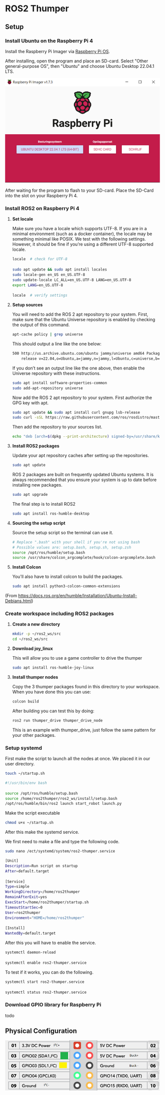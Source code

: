 # ROS2 Thumper

## **Setup**

### **Install Ubuntu on the Raspberry Pi 4**

Install the Raspberry Pi Imager via [Raspberry Pi OS](https://www.raspberrypi.com/software/).

After installing, open the program and place an SD-card.
Select "Other general-purpose OS", then "Ubuntu" and choose Ubuntu Desktop 22.04.1 LTS.

![PiImager](/img/PiImager.png)

After waiting for the program to flash to your SD-card. Place the SD-Card into the slot on your Raspberry Pi 4.

### **Install ROS2 on Raspberry Pi 4**

1. **Set locale**

    Make sure you have a locale which supports UTF-8. If you are in a minimal environment (such as a docker container), the locale may be something minimal like POSIX. We test with the following settings. However, it should be fine if you’re using a different UTF-8 supported locale.

    ```bash
    locale  # check for UTF-8

    sudo apt update && sudo apt install locales
    sudo locale-gen en_US en_US.UTF-8
    sudo update-locale LC_ALL=en_US.UTF-8 LANG=en_US.UTF-8
    export LANG=en_US.UTF-8

    locale  # verify settings
    ```

2. **Setup sources**

    You will need to add the ROS 2 apt repository to your system. First, make sure that the Ubuntu Universe repository is enabled by checking the output of this command.

    ```bash
    apt-cache policy | grep universe
    ```

    This should output a line like the one below:

    ```bash
    500 http://us.archive.ubuntu.com/ubuntu jammy/universe amd64 Packages
        release v=22.04,o=Ubuntu,a=jammy,n=jammy,l=Ubuntu,c=universe,b=amd64
    ```

    If you don’t see an output line like the one above, then enable the Universe repository with these instructions.

    ```bash
    sudo apt install software-properties-common
    sudo add-apt-repository universe
    ```

    Now add the ROS 2 apt repository to your system. First authorize the GPG key with apt.

    ```bash
    sudo apt update && sudo apt install curl gnupg lsb-release
    sudo curl -sSL https://raw.githubusercontent.com/ros/rosdistro/master/ros.key -o /usr/share/keyrings/ros-archive-keyring.gpg
    ```

    Then add the repository to your sources list.

    ```bash
    echo "deb [arch=$(dpkg --print-architecture) signed-by=/usr/share/keyrings/ros-archive-keyring.gpg] http://packages
    ```

3. **Install ROS2 packages**

    Update your apt repository caches after setting up the repositories.

    ```bash
    sudo apt update
    ```

    ROS 2 packages are built on frequently updated Ubuntu systems. It is always recommended that you ensure your system is up to date before installing new packages.

    ```bash
    sudo apt upgrade
    ```

    The final step is to install ROS2

    ```bash
    sudo apt install ros-humble-desktop 
    ```

4. **Sourcing the setup script**

    Source the setup script so the terminal can use it.

    ```bash
    # Replace ".bash" with your shell if you're not using bash
    # Possible values are: setup.bash, setup.sh, setup.zsh
    source /opt/ros/humble/setup.bash
    source /usr/share/colcon_argcomplete/hook/colcon-argcomplete.bash
    ```

5. **Install Colcon**

    You'll also have to install colcon to build the packages.

    ```bash
    sudo apt install python3-colcon-common-extensions
    ```

(From https://docs.ros.org/en/humble/Installation/Ubuntu-Install-Debians.html)

### **Create workspace including ROS2 packages**

1. **Create a new directory**

    ```bash
    mkdir -p ~/ros2_ws/src
    cd ~/ros2_ws/src
    ```

2. **Download joy_linux**

    This will allow you to use a game controller to drive the thumper

    ```bash
    sudo apt install ros-humble-joy-linux
    ```

3. **Install thumper nodes**

    Copy the 3 thumper packages found in this directory to your workspace.
    When you have done this you can use:

    ```bash
    colcon build
    ```

    After building you can test this by doing:

    ```bash
    ros2 run thumper_drive thumper_drive_node
    ```

    This is an example with thumper_drive, just follow the same pattern for your other packages. 

### **Setup systemd**

First make the script to launch all the nodes at once.
We placed it in our user directory.

```bash
touch ~/startup.sh
```

```bash
#!/usr/bin/env bash

source /opt/ros/humble/setup.bash
source /home/ros2thumper/ros2_ws/install/setup.bash
/opt/ros/humble/bin/ros2 launch start_robot launch.py
```

Make the script executable

```bash
chmod u+x ~/startup.sh
```

After this make the systemd service.

We first need to make a file and type the following code.

```bash
sudo nano /ect/systemd/system/ros2-thumper.service
```

```bash
[Unit]
Description=Run script on startup
After=default.target

[Service]
Type=simple
WorkingDirectory=/home/ros2thumper
RemainAfterExit=yes
ExecStart=/home/ros2thumper/startup.sh
TimeoutStartSec=0
User=ros2thumper
Environment="HOME=/home/ros2thumper"

[Install]
WantedBy=default.target
```

After this you will have to enable the service.

```bash
systemctl daemon-reload

systemctl enable ros2-thumper.service
```

To test if it works, you can do the following.

```bash
systemctl start ros2-thumper.service

systemctl status ros2-thumper.service
```

### Download GPIO library for Raspberry Pi

todo

## Physical Configuration

![Pinout for I²C and buck for Pi](/img/Pinout.png)
